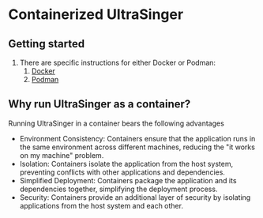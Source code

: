 # Containerized UltraSinger

## Getting started

1. There are specific instructions for either Docker or Podman:
    1. [Docker](docker.md)
    1. [Podman](podman.md)

## Why run UltraSinger as a container?

Running UltraSinger in a container bears the following advantages

- Environment Consistency: Containers ensure that the application runs in the same environment across different machines, reducing the "it works on my machine" problem.
- Isolation: Containers isolate the application from the host system, preventing conflicts with other applications and dependencies.
- Simplified Deployment: Containers package the application and its dependencies together, simplifying the deployment process.
- Security: Containers provide an additional layer of security by isolating applications from the host system and each other.
